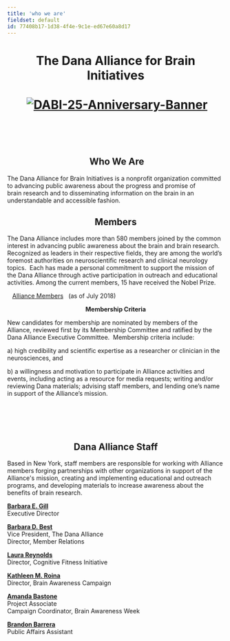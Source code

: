 ```yaml
---
title: 'who we are'
fieldset: default
id: 77408b17-1d38-4f4e-9c1e-ed67e60a8d17
---
```

<div id="main_body"> <h1> </h1> <!-- <p id="P4">Lorem ipsum dolor sit amet, consectetur adipisicing elit, sed do eiusmod tempor incididunt ut labore et dolore magna aliqua. Ut enim ad minim veniam, quis nostrud exercitation ullamco laboris nisi ut aliquip ex ea commodo consequat.</p> <h2>This is a subtitle</h2> <p>Lorem ipsum dolor sit amet, consectetur adipiscing elit. Praesent et purus sapien. Praesent neque nibh, tristique vel bibendum vel, tristique nec velit. Duis dolor ipsum, pretium ut tincidunt ac, consequat vitae massa. In hac habitasse platea dictumst. Aliquam elit magna, eleifend a pellentesque eu, volutpat id mauris. Etiam augue nunc, faucibus quis fringilla vel, viverra eget nunc. Ut consectetur aliquam vulputate. Curabitur ac lorem ac est luctus sodales sit amet sit amet lorem. Ut neque arcu, ultrices vitae mollis ac, faucibus quis ipsum. Duis id neque quis tortor pulvinar convallis quis at mauris. Proin at ligula et mi consequat ultricies vel sed nisl.</p> <ul> <li>Lorem ipsum dolor sit amet</li> <li>Lorem ipsum dolor sit amet</li> <li>Lorem ipsum dolor sit amet</li> </ul> <h2>This is a subtitle</h2> <p>Lorem ipsum dolor sit amet, consectetur adipiscing elit. Praesent et purus sapien. Praesent neque nibh, tristique vel bibendum vel, tristique nec velit. Duis dolor ipsum, pretium ut tincidunt ac, consequat vitae massa. In hac habitasse platea dictumst. Aliquam elit magna, eleifend a pellentesque eu, volutpat id mauris. Etiam augue nunc, faucibus quis fringilla vel, viverra eget nunc. Ut consectetur aliquam vulputate. Curabitur ac lorem ac est luctus sodales sit amet sit amet lorem. Ut neque arcu, ultrices vitae mollis ac, faucibus quis ipsum. Duis id neque quis tortor pulvinar convallis quis at mauris. Proin at ligula et mi consequat ultricies vel sed nisl.</p> <ul> <li>Lorem ipsum dolor sit amet</li> <li>Lorem ipsum dolor sit amet</li> <li>Lorem ipsum dolor sit amet</li> </ul> --> <div id="ctl00_ContentPlaceHolder1_cntMainContent"> <h1 align="center">The Dana Alliance for Brain Initiatives<br><br>&nbsp;<a title="DABI-25-Anniversary-Banner" href="https://danablog.org/2018/04/27/the-dana-alliance-for-brain-initiatives-celebrates-its-25th-anniversary/"><img title="DABI-25-Anniversary-Banner" alt="DABI-25-Anniversary-Banner" src="/uploadedImages/Images/Content/DABI_25_Anniversary-Banner.png" border="0"></a> </h1> <h1>&nbsp;</h1> <h2 style="text-align: center;">&nbsp;Who We Are</h2> <p>The Dana Alliance for Brain Initiatives is a nonprofit organization&nbsp;committed to&nbsp;advancing public&nbsp;awareness about the&nbsp;progress and promise&nbsp;of brain&nbsp;research and to disseminating information&nbsp;on the brain in an understandable and accessible fashion.&nbsp;</p> <h2 style="text-align: center;">Members</h2> <p>The Dana Alliance includes more than 580 members&nbsp;joined by the common interest in advancing public awareness about the brain and brain research. Recognized as leaders in their respective fields, they are among the world’s foremost authorities on neuroscientific research and clinical neurology topics.&nbsp; Each has made a personal commitment to support the mission of the Dana Alliance through active participation in outreach and educational activities. Among the current members, 15 have received the Nobel Prize.&nbsp;&nbsp;&nbsp;&nbsp;</p> <p>&nbsp;&nbsp;&nbsp;<a title="Dana-Alliance-Members-February2018" href="/uploadedFiles/Pdfs/Dana-Alliance-Members-July2018.pdf">Alliance Members</a>&nbsp;&nbsp;&nbsp;(as of July 2018)</p> <p align="center"><strong>Membership Criteria</strong></p> <p>New candidates for membership are nominated by&nbsp;members of the Alliance,&nbsp;reviewed first by its Membership Committee and ratified by&nbsp;the Dana Alliance&nbsp;Executive Committee.&nbsp; Membership criteria include:</p> <p>a) high credibility and scientific expertise as a researcher or clinician in the neurosciences, and</p> <p>b) a willingness and motivation to participate in Alliance activities and events, including acting as a resource for media requests; writing and/or reviewing Dana materials; advising staff members, and lending one’s name in support of the Alliance’s mission.</p> <h1 align="center">&nbsp;</h1> <h2 style="text-align: center;">Dana Alliance Staff</h2> <p>Based in New York, staff members are responsible for working with Alliance members forging partnerships with other organizations in support of the Alliance's mission, creating and implementing educational and outreach programs, and developing materials to increase awareness about the benefits of brain research.</p> <p><a title="Barbara E. Gill" href="mailto:bgill@dana.org"><strong>Barbara E. Gill</strong></a><br> Executive Director</p> <p><a title="Barbara D. Best" href="mailto:bbest@dana.org"><strong>Barbara D. Best</strong></a><br>Vice President, The Dana Alliance<br>Director, Member Relations</p> <p><strong><a title="Laura Reynolds" href="mailto:lreynolds@dana.org">Laura Reynolds</a><br></strong>Director, Cognitive Fitness Initiative</p> <p><a title="Kathleen M. Roina" href="mailto:kroina@dana.org"><strong>Kathleen M. Roina</strong></a><br>Director, Brain Awareness Campaign</p> <p><strong><a title="Amanda Bastone" href="mailto:abastone">Amanda Bastone</a><br></strong>Project Associate<br>Campaign Coordinator, Brain Awareness Week</p> <p><strong><a title="Brandon Barrera" href="mailto:bbarrera@dana.org">Brandon Barrera</a></strong><br>Public Affairs Assistant</p> </div> </div> 